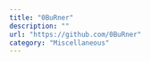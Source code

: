```yaml
---
title: "0BuRner"
description: ""
url: "https://github.com/0BuRner"
category: "Miscellaneous"
---
```

